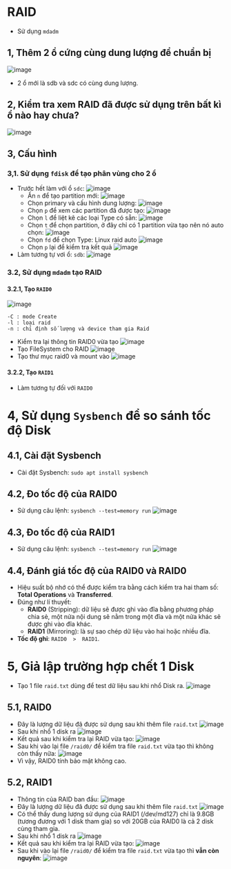 # RAID
* Sử dụng `mdadm` 
## 1, Thêm 2 ổ cứng cùng dung lượng để chuẩn bị
![image](https://user-images.githubusercontent.com/88284121/204695558-3601a843-8887-48a2-8a13-95494d839d0e.png)
* 2 ổ mới là sdb và sdc có cùng dung lượng.
## 2, Kiểm tra xem RAID đã được sử dụng trên bất kì ổ nào hay chưa?
![image](https://user-images.githubusercontent.com/88284121/204696015-5277a3fb-3a83-4de0-b13b-6d7b2801abee.png)
## 3, Cấu hình
### 3,1. Sử dụng `fdisk` để tạo phân vùng cho 2 ổ
* Trước hết làm với ổ `sdc`:
![image](https://user-images.githubusercontent.com/88284121/204697060-11c294dd-eacb-415f-8bab-e3b958d1931c.png)
  - Ấn `n` để tạo partition mới:
![image](https://user-images.githubusercontent.com/88284121/204697170-e00d665d-cb66-4a66-8c4d-eac4c5cd59f8.png)
  - Chọn primary và cấu hình dung lượng:
![image](https://user-images.githubusercontent.com/88284121/204697307-3a3cd152-0861-4e4b-b764-cc4d82bdedde.png)
  - Chọn `p` để xem các partition đã được tạo:
![image](https://user-images.githubusercontent.com/88284121/204697496-2387690c-71c9-4d56-aaca-609f952ad547.png)
  - Chọn `l` để liệt kê các loại Type có sẵn:
![image](https://user-images.githubusercontent.com/88284121/204697692-73dc51cf-fadb-4a65-8a51-1fc2787733b0.png)
  - Chọn `t` để chọn partition, ở đây chỉ có 1 partition vừa tạo nên nó auto chọn:
![image](https://user-images.githubusercontent.com/88284121/204697862-19b2b8f4-9a8a-4a07-8386-6af1873995d4.png)
  - Chọn `fd` để chọn Type: Linux raid auto
![image](https://user-images.githubusercontent.com/88284121/204697949-e7403ca8-5cb3-4ea8-9d29-a75d2de7f378.png)
  - Chọn `p` lại để kiểm tra kết quả
![image](https://user-images.githubusercontent.com/88284121/204698034-7ed6edaf-7e14-4d91-a606-3cbc7a525dc1.png)
* Làm tương tự vơi ổ: `sdb`:
![image](https://user-images.githubusercontent.com/88284121/204699107-207c25d6-9b4f-4203-bd90-39a49d411154.png)
### 3.2, Sử dụng `mdadm` tạo RAID
#### 3.2.1, Tạo `RAID0`
![image](https://user-images.githubusercontent.com/88284121/204700660-f0e1ed83-5e8f-46be-a28a-02d8555d67a4.png)
```
-C : mode Create
-l : loại raid 
-n : chỉ định số lượng và device tham gia Raid
```
* Kiểm tra lại thông tin RAID0 vừa tạo
![image](https://user-images.githubusercontent.com/88284121/204700876-acaf3be1-3866-4be0-a32c-ea2a3b03f4fc.png)
* Tạo FileSystem cho RAID
![image](https://user-images.githubusercontent.com/88284121/204701296-d1ecf4ad-befd-445e-8802-99f2c4086a14.png)
* Tạo thư mục raid0 và mount vào 
![image](https://user-images.githubusercontent.com/88284121/204701563-ea5365a0-936b-48c7-b252-b9f6f8c2aa6b.png)
#### 3.2.2, Tạo `RAID1`
* Làm tương tự đối với `RAID0`
# 4, Sử dụng `Sysbench` để so sánh tốc độ Disk
## 4.1, Cài đặt Sysbench
* Cài đặt Sysbench: `sudo apt install sysbench`
## 4.2, Đo tốc độ của RAID0
* Sử dụng câu lệnh: `sysbench --test=memory run`
![image](https://user-images.githubusercontent.com/88284121/205600959-1bae9ac2-5f12-4def-8f6f-e87817cc4ec3.png)
## 4.3, Đo tốc độ của RAID1
* Sử dụng câu lệnh: `sysbench --test=memory run`
![image](https://user-images.githubusercontent.com/88284121/205605090-066f3c5e-17c2-410d-9877-2014eefc19f7.png)
## 4.4, Đánh giá tốc độ của RAID0 và RAID0
* Hiệu suất bộ nhớ có thể được kiểm tra bằng cách kiểm tra hai tham số: **Total Operations** và **Transferred**.
* Đúng như lí thuyết: 
  - **RAID0** (Stripping): dữ liệu sẽ được ghi vào đĩa bằng phương pháp chia sẻ, một nửa nội dung sẽ nằm trong một đĩa và một nửa khác sẽ được ghi vào đĩa khác.
  - **RAID1** (Mirroring): là sự sao chép dữ liệu vào hai hoặc nhiều đĩa. 
* **Tốc độ ghi**: `RAID0  >  RAID1`.
# 5, Giả lập trường hợp chết 1 Disk
* Tạo 1 file `raid.txt` dùng để test dữ liệu sau khi nhổ Disk ra.
![image](https://user-images.githubusercontent.com/88284121/204711317-f5160279-ab4b-4499-bd49-f5ecc9f11e4c.png)
## 5.1, RAID0
* Đây là lượng dữ liệu đã được sử dụng sau khi thêm file `raid.txt`
![image](https://user-images.githubusercontent.com/88284121/205215281-d694c5a5-674a-4617-a0a7-18ab1dd8eb02.png)
* Sau khi nhổ 1 disk ra
![image](https://user-images.githubusercontent.com/88284121/204716601-2e92ef7f-1ee3-473e-8db3-46b73cc142f0.png)
* Kết quả sau khi kiểm tra lại RAID vừa tạo:
![image](https://user-images.githubusercontent.com/88284121/205216426-88b0f858-6a62-40ea-9492-a50895687956.png)
* Sau khi vào lại file `/raid0/` để kiểm tra file `raid.txt` vừa tạo thì không còn thấy nữa:
![image](https://user-images.githubusercontent.com/88284121/204717128-36d4a4d8-1eeb-4577-a90f-399aae18f246.png)
* Vì vậy, RAID0 tính bảo mật không cao.
## 5.2, RAID1
* Thông tin của RAID ban đầu:
![image](https://user-images.githubusercontent.com/88284121/205221274-51372eaa-3060-4af4-bf22-9140706284a9.png)
* Đây là lượng dữ liệu đã được sử dụng sau khi thêm file `raid.txt`
![image](https://user-images.githubusercontent.com/88284121/205204794-4290f8e6-bfbf-457a-a8ab-0d5e45269373.png)
* Có thể thấy dung lượng sử dụng của RAID1 (/dev/md127) chỉ là 9.8GB (tương đương với 1 disk tham gia) so với 20GB của RAID0 là cả 2 disk cùng tham gia.
* Sau khi nhổ 1 disk ra
![image](https://user-images.githubusercontent.com/88284121/205542964-b5656924-7ab4-4417-aae0-cb70f5667876.png)
* Kết quả sau khi kiểm tra lại RAID vừa tạo:
![image](https://user-images.githubusercontent.com/88284121/205543034-74236a33-40c5-4895-b681-ccdc9957e2e6.png)
* Sau khi vào lại file `/raid0/` để kiểm tra file `raid.txt` vừa tạo thì **vẫn còn nguyên**:
![image](https://user-images.githubusercontent.com/88284121/205543100-8464a7ed-c2b4-44e1-b0fa-10cf4ed688d5.png)


